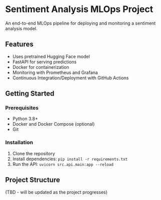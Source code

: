 # Sentiment Analysis MLOps Project

An end-to-end MLOps pipeline for deploying and monitoring a sentiment analysis model.

## Features

- Uses pretrained Hugging Face model
- FastAPI for serving predictions
- Docker for containerization
- Monitoring with Prometheus and Grafana
- Continuous Integration/Deployment with GitHub Actions

## Getting Started

### Prerequisites

- Python 3.8+
- Docker and Docker Compose (optional)
- Git

### Installation

1. Clone the repository
2. Install dependencies: `pip install -r requirements.txt`
3. Run the API: `uvicorn src.api.main:app --reload`

## Project Structure

(TBD - will be updated as the project progresses)